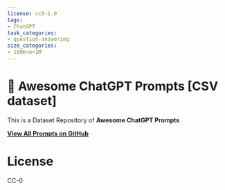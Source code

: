 ```yaml
---
license: cc0-1.0 
tags:
- ChatGPT
task_categories:
- question-answering
size_categories:
- 100K<n<1M
---
```

<p align="center"><h1>🧠 Awesome ChatGPT Prompts [CSV dataset]</h1></p>

This is a Dataset Repository of **Awesome ChatGPT Prompts**

**[View All Prompts on GitHub](https://github.com/f/awesome-chatgpt-prompts)**

# License

CC-0